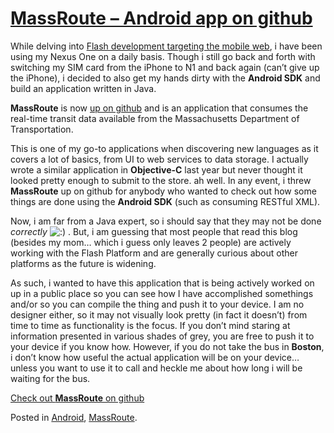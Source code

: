 # [MassRoute – Android app on github](http://custardbelly.com/blog/2010/09/29/massroute-android-app-on-github/)

While delving into [Flash development targeting the mobile web](http://custardbelly.com/blog/?p=173), i have been using my Nexus One on a daily basis. Though i still go back and forth with switching my SIM card from the iPhone to N1 and back again (can’t give up the iPhone), i decided to also get my hands dirty with the **Android SDK** and build an application written in Java.

**MassRoute** is now [up on github](http://github.com/bustardcelly/MassRoute) and is an application that consumes the real-time transit data available from the Massachusetts Department of Transportation.

This is one of my go-to applications when discovering new languages as it covers a lot of basics, from UI to web services to data storage. I actually wrote a similar application in **Objective-C** last year but never thought it looked pretty enough to submit to the store. ah well. In any event, i threw **MassRoute** up on github for anybody who wanted to check out how some things are done using the **Android SDK** (such as consuming RESTful XML). 

Now, i am far from a Java expert, so i should say that they may not be done *correctly* ![:)](http://custardbelly.com/blog/wp-includes/images/smilies/icon_smile.gif) . But, i am guessing that most people that read this blog (besides my mom… which i guess only leaves 2 people) are actively working with the Flash Platform and are generally curious about other platforms as the future is widening.

As such, i wanted to have this application that is being actively worked on up in a public place so you can see how I have accomplished somethings and/or so you can compile the thing and push it to your device. I am no designer either, so it may not visually look pretty (in fact it doesn’t) from time to time as functionality is the focus. If you don’t mind staring at information presented in various shades of grey, you are free to push it to your device if you know how. However, if you do not take the bus in **Boston**, i don’t know how useful the actual application will be on your device… unless you want to use it to call and heckle me about how long i will be waiting for the bus.

[Check out **MassRoute** on github](http://github.com/bustardcelly/MassRoute)

Posted in [Android](http://custardbelly.com/blog/category/android/), [MassRoute](http://custardbelly.com/blog/category/massroute/).
